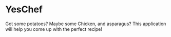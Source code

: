 # YesChef
Got some potatoes? Maybe some Chicken, and asparagus? This application will help you come up with the perfect recipe!
